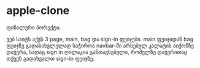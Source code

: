 # apple-clone
ფინალური პორექტი. 

ვებ საიტს აქვს 3 page, main, bag და sign-in ფეიჯები. main ფეიჯიდან bag ფეიჯზე გადასასვლელად საჭიროა navbar-ში არსებულ კალატის აიქონზე დაჭერა,
სადაც sign in ღილაკია განთავსებული, რომელზე დაჭერითაც თქვენ გადახვალთ sign-in ფეიჯზე.
